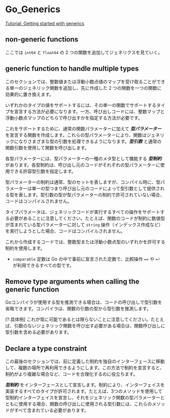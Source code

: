 # Go_Generics

[Tutorial: Getting started with generics](https://go.dev/doc/tutorial/generics)

## non-generic functions

ここでは `int64` と `float64` の 2 つの関数を追加してジェネリクスを見ていく。

## generic function to handle multiple types

このセクションでは、整数値または浮動小数点値のマップを受け取ることができる単一のジェネリック関数を追加し、先に作成した 2 つの関数を一つの関数に効果的に置き換えます。

いずれかのタイプの値をサポートするには、その単一の関数でサポートするタイプを宣言する方法が必要になります。一方、呼び出しコードには、整数マップと浮動小数点マップのどちらで呼び出すかを指定する方法が必要です。

これをサポートするために、通常の関数パラメーターに加えて ***型パラメーター*** を宣言する関数を作成します。これらの型パラメーターにより、関数はジェネリックになりさまざまな型の引数を処理できるようになります。***型引数*** と通常の関数引数を使用して関数を呼び出します。

各型パラメーターには、型パラメーターの一種のメタ型として機能する ***型制約*** があります。各型制約は、呼び出し元のコードがそれぞれの型パラメーターに使用できる許容型引数を指定します。

型パラメーターの制約は通常、型のセットを表しますが、コンパイル時に、型パラメーターは単一の型つまり呼び出し元のコードによって型引数として提供される型を表します。型引数の型が型パラメーターの制約で許可されていない場合、コードはコンパイルされません。

タイプパラメータは、ジェネリックコードが実行するすべての操作をサポートする必要があることに注意してください。たとえば、関数のコードが制約に数値型が含まれている型パラメーターに対して `string` 操作（インデックス作成など）を実行しようとした場合、コードはコンパイルされません。

これから作成するコードでは、整数型または浮動小数点型のいずれかを許可する制約を使用します。

- `comparable` 定数は Go の中で事前に宣言された定数で、比較操作 `==` や `=!` が利用できるすべての型です。

## Remove type arguments when calling the generic function

Goコンパイラが使用する型を推測できる場合は、コードの呼び出しで型引数を省略できます。コンパイラは、関数の引数の型から型引数を推測します。

[?:具体例] これが常に可能であるとは限らないことに注意してください。たとえば、引数のないジェネリック関数を呼び出す必要がある場合は、関数呼び出しに型引数を含める必要があります。

## Declare a type constraint

この最後のセクションでは、前に定義した制約を独自のインターフェースに移動して、複数の場所で再利用できるようにします。この方法で制約を宣言すると、制約がより複雑な場合など、コードを合理化するのに役立ちます。

***型制約*** をインターフェースとして宣言します。制約により、インターフェイスを実装するすべてのタイプが許可されます。たとえば、3つのメソッドを使用して型制約インターフェイスを宣言し、それをジェネリック関数の型パラメーターとともに使用する場合、関数の呼び出しに使用される型引数には、これらのメソッドがすべて含まれている必要があります。

